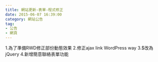 ```yaml
---
title: 網站更新-表單-程式修正
date: 2015-06-07 16:39:00
category: 網站公告
tag:
- 公告
- 網頁
---
```

1.為了準備RWD修正部份動態效果
2.修正ajax link WordPress way
3.$改為jQuery
4.新增簡意聯絡表單功能
